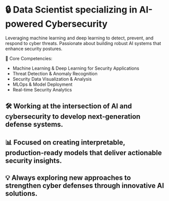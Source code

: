 # 🔒 Data Scientist specializing in AI-powered Cybersecurity

Leveraging machine learning and deep learning to detect, prevent, and respond to cyber threats. Passionate about building robust AI systems that enhance security postures.

🔹 Core Competencies:
- Machine Learning & Deep Learning for Security Applications
- Threat Detection & Anomaly Recognition
- Security Data Visualization & Analysis
- MLOps & Model Deployment
- Real-time Security Analytics

## 🛠️ Working at the intersection of AI and cybersecurity to develop next-generation defense systems.

## 📊 Focused on creating interpretable, production-ready models that deliver actionable security insights.

## 💡 Always exploring new approaches to strengthen cyber defenses through innovative AI solutions.
```
